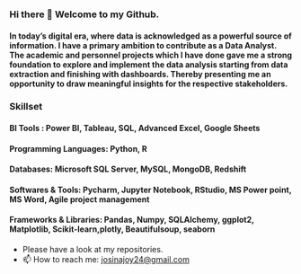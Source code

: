 ### Hi there 👋 Welcome to my Github.
#### In today’s digital era, where data is acknowledged as a powerful source of information. I have a primary ambition to contribute as a Data Analyst. The academic and personnel projects which I have done gave me a strong foundation to explore and implement the data analysis starting from data extraction and finishing with dashboards. Thereby presenting me an opportunity to draw meaningful insights for the respective stakeholders.
### Skillset  
#### BI Tools :                 Power BI, Tableau, SQL, Advanced Excel, Google Sheets
#### Programming Languages:     Python, R
#### Databases:                 Microsoft SQL Server, MySQL, MongoDB, Redshift
#### Softwares & Tools:         Pycharm, Jupyter Notebook, RStudio, MS Power point, MS Word, Agile project management                                              
#### Frameworks & Libraries:    Pandas, Numpy, SQLAlchemy, ggplot2, Matplotlib, Scikit-learn,plotly, Beautifulsoup, seaborn
                                              
*  Please have a look at my repositories.
* 📫 How to reach me: josinajoy24@gmail.com

<!--
**josinapjoy/josinapjoy** is a ✨ _special_ ✨ repository because its `README.md` (this file) appears on your GitHub profile.

Here are some ideas to get you started:

- 🔭 I’m currently working on ...
- 🌱 I’m currently learning ...
- 👯 I’m looking to collaborate on ...
- 🤔 I’m looking for help with ...
- 💬 Ask me about ...
 📫 How to reach me: josinajoy24@gmail.com
- 😄 Pronouns: ...
- ⚡ Fun fact: ...
-->
